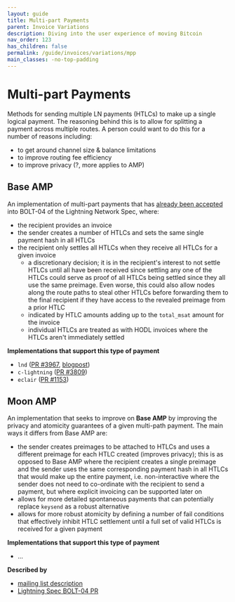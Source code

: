 ```yaml
---
layout: guide
title: Multi-part Payments
parent: Invoice Variations
description: Diving into the user experience of moving Bitcoin
nav_order: 123
has_children: false
permalink: /guide/invoices/variations/mpp
main_classes: -no-top-padding
---
```


# Multi-part Payments
Methods for sending multiple LN payments (HTLCs) to make up a single logical payment. The reasoning behind this is to allow for splitting a payment across multiple routes. A person could want to do this for a number of reasons including:
- to get around channel size & balance limitations
- to improve routing fee efficiency
- to improve privacy (?, more applies to AMP)

## Base AMP
An implementation of multi-part payments that has [already been accepted](https://github.com/lightningnetwork/lightning-rfc/pull/643) into BOLT-04 of the Lightning Network Spec, where:

- the recipient provides an invoice
- the sender creates a number of HTLCs and sets the same single payment hash in all HTLCs
- the recipient only settles all HTLCs when they receive all HTLCs for a given invoice
    - a discretionary decision; it is in the recipient's interest to not settle HTLCs until all have been received since settling any one of the HTLCs could serve as proof of all HTLCs being settled since they all use the same preimage. Even worse, this could also allow nodes along the route paths to steal other HTLCs before forwarding them to the final recipient if they have access to the revealed preimage from a prior HTLC
    - indicated by HTLC amounts adding up to the `total_msat` amount for the invoice
    - individual HTLCs  are treated as with HODL invoices where the HTLCs aren't immediately settled

**Implementations that support this type of payment**
- `lnd` ([PR #3967](https://github.com/lightningnetwork/lnd/pull/3967), [blogpost](https://lightning.engineering/posts/2020-05-07-mpp/))
- `c-lightning` ([PR #3809](https://github.com/ElementsProject/lightning/pull/3809))
- `eclair` ([PR #1153](https://github.com/ACINQ/eclair/pull/1153))

## Moon AMP
An implementation that seeks to improve on **Base AMP** by improving the privacy and atomicity guarantees of a given multi-path payment. The main ways it differs from Base AMP are:

- the sender creates preimages to be attached to HTLCs and uses a different preimage for each HTLC created (improves privacy); this is as opposed to Base AMP where the recipient creates a single preimage and the sender uses the same corresponding payment hash in all HTLCs that would make up the entire payment, i.e. non-interactive where the sender does not need to co-ordinate with the recipient to send a payment, but where explicit invoicing can be supported later on
- allows for more detailed spontaneous payments that can potentially replace `keysend` as a robust alternative
- allows for more robust atomicity by defining a number of fail conditions that effectively inhibit HTLC settlement until a full set of valid HTLCs is received for a given payment

**Implementations that support this type of payment**
- ...

**Described by**
- [mailing list description](https://lists.linuxfoundation.org/pipermail/lightning-dev/2018-February/000993.html)
- [Lightning Spec BOLT-04 PR](https://github.com/lightningnetwork/lightning-rfc/pull/658)
